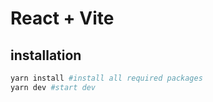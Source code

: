 # React + Vite

## installation

```bash
yarn install #install all required packages
yarn dev #start dev
```
